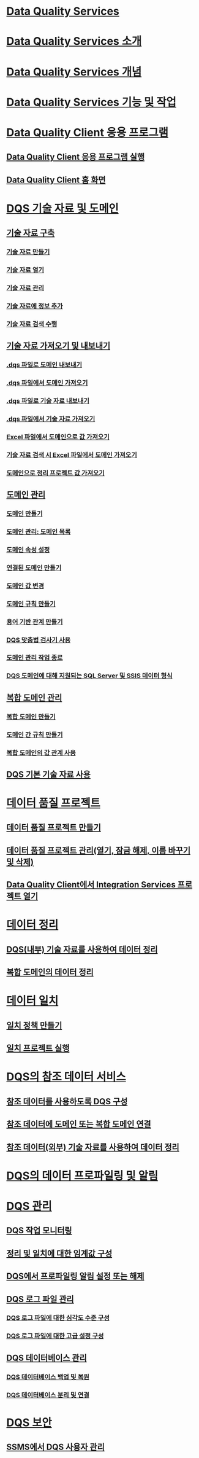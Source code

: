 # [Data Quality Services](data-quality-services.md)
# [Data Quality Services 소개](introduction-to-data-quality-services.md)
# [Data Quality Services 개념](data-quality-services-concepts.md)
# [Data Quality Services 기능 및 작업](data-quality-services-features-and-tasks.md)
# [Data Quality Client 응용 프로그램](data-quality-client-application.md)
## [Data Quality Client 응용 프로그램 실행](run-the-data-quality-client-application.md)
## [Data Quality Client 홈 화면](data-quality-client-home-screen.md)
# [DQS 기술 자료 및 도메인](dqs-knowledge-bases-and-domains.md)
## [기술 자료 구축](building-a-knowledge-base.md)
### [기술 자료 만들기](create-a-knowledge-base.md)
### [기술 자료 열기](open-a-knowledge-base.md)
### [기술 자료 관리](manage-a-knowledge-base.md)
### [기술 자료에 정보 추가](adding-knowledge-to-a-knowledge-base.md)
### [기술 자료 검색 수행](perform-knowledge-discovery.md)
## [기술 자료 가져오기 및 내보내기](importing-and-exporting-knowledge.md)
### [.dqs 파일로 도메인 내보내기](export-a-domain-to-a-dqs-file.md)
### [.dqs 파일에서 도메인 가져오기](import-a-domain-from-a-dqs-file.md)
### [.dqs 파일로 기술 자료 내보내기](export-a-knowledge-base-to-a-dqs-file.md)
### [.dqs 파일에서 기술 자료 가져오기](import-a-knowledge-base-from-a-dqs-file.md)
### [Excel 파일에서 도메인으로 값 가져오기](import-values-from-an-excel-file-into-a-domain.md)
### [기술 자료 검색 시 Excel 파일에서 도메인 가져오기](import-domains-from-an-excel-file-in-knowledge-discovery.md)
### [도메인으로 정리 프로젝트 값 가져오기](import-cleansing-project-values-into-a-domain.md)
## [도메인 관리](managing-a-domain.md)
### [도메인 만들기](create-a-domain.md)
### [도메인 관리: 도메인 목록](domain-management-domain-list.md)
### [도메인 속성 설정](set-domain-properties.md)
### [연결된 도메인 만들기](create-a-linked-domain.md)
### [도메인 값 변경](change-domain-values.md)
### [도메인 규칙 만들기](create-a-domain-rule.md)
### [용어 기반 관계 만들기](create-term-based-relations.md)
### [DQS 맞춤법 검사기 사용](use-the-dqs-speller.md)
### [도메인 관리 작업 종료](end-the-domain-management-activity.md)
### [DQS 도메인에 대해 지원되는 SQL Server 및 SSIS 데이터 형식](supported-sql-server-and-ssis-data-types-for-dqs-domains.md)
## [복합 도메인 관리](managing-a-composite-domain.md)
### [복합 도메인 만들기](create-a-composite-domain.md)
### [도메인 간 규칙 만들기](create-a-cross-domain-rule.md)
### [복합 도메인의 값 관계 사용](use-value-relations-in-a-composite-domain.md)
## [DQS 기본 기술 자료 사용](using-the-dqs-default-knowledge-base.md)
# [데이터 품질 프로젝트](data-quality-projects-dqs.md)
## [데이터 품질 프로젝트 만들기](create-a-data-quality-project.md)
## [데이터 품질 프로젝트 관리(열기, 잠금 해제, 이름 바꾸기 및 삭제)](manage-open-unlock-rename-and-delete-a-data-quality-project.md)
## [Data Quality Client에서 Integration Services 프로젝트 열기](open-integration-services-projects-in-data-quality-client.md)
# [데이터 정리](data-cleansing.md)
## [DQS(내부) 기술 자료를 사용하여 데이터 정리](cleanse-data-using-dqs-internal-knowledge.md)
## [복합 도메인의 데이터 정리](cleanse-data-in-a-composite-domain.md)
# [데이터 일치](data-matching.md)
## [일치 정책 만들기](create-a-matching-policy.md)
## [일치 프로젝트 실행](run-a-matching-project.md)
# [DQS의 참조 데이터 서비스](reference-data-services-in-dqs.md)
## [참조 데이터를 사용하도록 DQS 구성](configure-dqs-to-use-reference-data.md)
## [참조 데이터에 도메인 또는 복합 도메인 연결](attach-a-domain-or-composite-domain-to-reference-data.md)
## [참조 데이터(외부) 기술 자료를 사용하여 데이터 정리](cleanse-data-using-reference-data-external-knowledge.md)
# [DQS의 데이터 프로파일링 및 알림](data-profiling-and-notifications-in-dqs.md)
# [DQS 관리](dqs-administration.md)
## [DQS 작업 모니터링](monitor-dqs-activities.md)
## [정리 및 일치에 대한 임계값 구성](configure-threshold-values-for-cleansing-and-matching.md)
## [DQS에서 프로파일링 알림 설정 또는 해제](enable-or-disable-profiling-notifications-in-dqs.md)
## [DQS 로그 파일 관리](manage-dqs-log-files.md)
### [DQS 로그 파일에 대한 심각도 수준 구성](configure-severity-levels-for-dqs-log-files.md)
### [DQS 로그 파일에 대한 고급 설정 구성](configure-advanced-settings-for-dqs-log-files.md)
## [DQS 데이터베이스 관리](manage-dqs-databases.md)
### [DQS 데이터베이스 백업 및 복원](backing-up-and-restoring-dqs-databases.md)
### [DQS 데이터베이스 분리 및 연결](detaching-and-attaching-dqs-databases.md)
# [DQS 보안](dqs-security.md)
## [SSMS에서 DQS 사용자 관리](manage-dqs-users-in-ssms.md)
